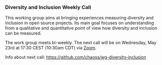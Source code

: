 ### Diversity and Inclusion Weekly Call

This working group aims at bringing experiences measuring diversity and inclusion in open source projects. Its main goal focuses on understanding from a qualitative and quantitative point of view how diversity and inclusion can be measured.

The work group meets bi-weekly. The next call will be on Wednesday, May 23rd at 17:30 CEST (10:30am CDT) via [Zoom](https://unomaha.zoom.us/j/720431288).

Info about next call: https://github.com/chaoss/wg-diversity-inclusion
